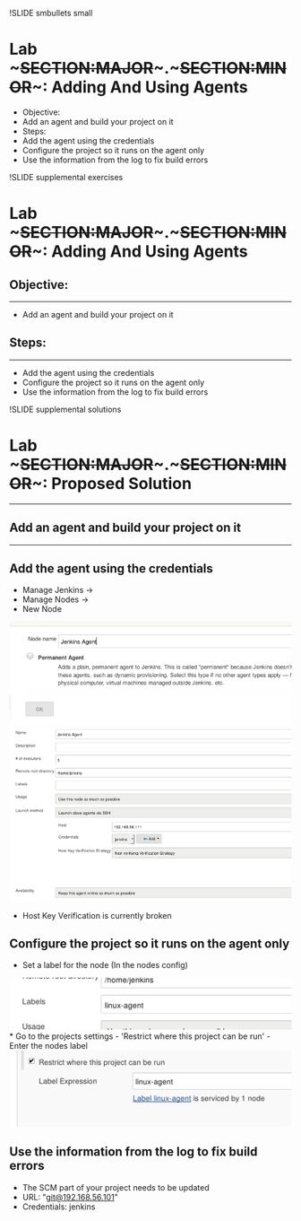 !SLIDE smbullets small
# Lab ~~~SECTION:MAJOR~~~.~~~SECTION:MINOR~~~: Adding And Using Agents
* Objective:
 * Add an agent and build your project on it
* Steps:
 * Add the agent using the credentials
 * Configure the project so it runs on the agent only
 * Use the information from the log to fix build errors

!SLIDE supplemental exercises
# Lab ~~~SECTION:MAJOR~~~.~~~SECTION:MINOR~~~: Adding And Using Agents

## Objective:

****

* Add an agent and build your project on it

## Steps:

****

* Add the agent using the credentials
* Configure the project so it runs on the agent only
* Use the information from the log to fix build errors

!SLIDE supplemental solutions
# Lab ~~~SECTION:MAJOR~~~.~~~SECTION:MINOR~~~: Proposed Solution

****

## Add an agent and build your project on it

****

## Add the agent using the credentials

* Manage Jenkins ->
* Manage Nodes ->
* New Node

<img src="./_img/add_node2.png" style="width:600px" />
<img src="./_img/add_node.png" style="width:600px" />

* Host Key Verification is currently broken

## Configure the project so it runs on the agent only

* Set a label for the node (In the nodes config)
<img src="./_img/add_label.png" />
* Go to the projects settings
 - 'Restrict where this project can be run'
 - Enter the nodes label
<img src="./_img/restrict.png" />

## Use the information from the log to fix build errors

* The SCM part of your project needs to be updated
* URL: "git@192.168.56.101"
* Credentials: jenkins
